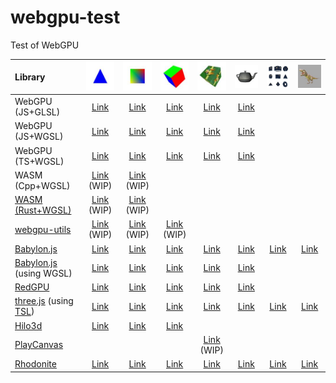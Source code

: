 # webgpu-test
Test of WebGPU

|Library                                                                                                                                                         |![](assets/screenshot/triangle.jpg)                                                          |![](assets/screenshot/square.jpg)                                                             |![](assets/screenshot/cube.jpg)                                                           |![](assets/screenshot/texture.jpg)                                                      |![](assets/screenshot/teapot.jpg)                                                       |![](assets/screenshot/primitive.jpg)                                                |![](assets/screenshot/complex.jpg)                                                  |
|:---------------------------------------------------------------------------------------------------------------------------------------------------------------|:-------------------------------------------------------------------------------------------:|:--------------------------------------------------------------------------------------------:|:----------------------------------------------------------------------------------------:|:--------------------------------------------------------------------------------------:|:---------------------------------------------------------------------------------------:|:----------------------------------------------------------------------------------:|:----------------------------------------------------------------------------------:|
|WebGPU (JS+GLSL)                                                                                                                                                |[Link](https://cx20.github.io/webgpu-test/examples/webgpu_glsl/triangle/index.html)          |[Link](https://cx20.github.io/webgpu-test/examples/webgpu_glsl/square/index.html)             |[Link](https://cx20.github.io/webgpu-test/examples/webgpu_glsl/cube/index.html)           |[Link](https://cx20.github.io/webgpu-test/examples/webgpu_glsl/texture/index.html)      |[Link](https://cx20.github.io/webgpu-test/examples/webgpu_glsl/teapot/index.html)        |                                                                                    |                                                                                    |
|WebGPU (JS+WGSL)                                                                                                                                                |[Link](https://cx20.github.io/webgpu-test/examples/webgpu_wgsl/triangle/index.html)          |[Link](https://cx20.github.io/webgpu-test/examples/webgpu_wgsl/square/index.html)             |[Link](https://cx20.github.io/webgpu-test/examples/webgpu_wgsl/cube/index.html)           |[Link](https://cx20.github.io/webgpu-test/examples/webgpu_wgsl/texture/index.html)      |[Link](https://cx20.github.io/webgpu-test/examples/webgpu_wgsl/teapot/index.html)        |                                                                                    |                                                                                    |
|WebGPU (TS+WGSL)                                                                                                                                                |[Link](https://cx20.github.io/webgpu-test/examples/typescript/triangle/index.html)           |[Link](https://cx20.github.io/webgpu-test/examples/typescript/square/index.html)              |[Link](https://cx20.github.io/webgpu-test/examples/typescript/cube/index.html)            |[Link](https://cx20.github.io/webgpu-test/examples/typescript/texture/index.html)       |[Link](https://cx20.github.io/webgpu-test/examples/typescript/teapot/index.html)         |                                                                                    |                                                                                    |
|WASM (Cpp+WGSL)                                                                                                                                                 |[Link](https://cx20.github.io/webgpu-test/examples/wasm_cpp/triangle/index.html)  (WIP)      |[Link](https://cx20.github.io/webgpu-test/examples/wasm_cpp/square/index.html)  (WIP)         |                                                                                          |                                                                                        |                                                                                         |                                                                                    |                                                                                    |
|[WASM (Rust+WGSL)](https://github.com/gfx-rs/wgpu/tree/trunk/wgpu)                                                                                              |[Link](https://cx20.github.io/webgpu-test/examples/rust/triangle/index.html) (WIP)           |[Link](https://cx20.github.io/webgpu-test/examples/rust/square/index.html) (WIP)              |                                                                                          |                                                                                        |                                                                                         |                                                                                    |                                                                                    |
|[webgpu-utils](https://github.com/greggman/webgpu-utils)                                                                                                        |[Link](https://cx20.github.io/webgpu-test/examples/webgpu-utils/triangle/index.html) (WIP)   |[Link](https://cx20.github.io/webgpu-test/examples/webgpu-utils/square/index.html) (WIP)      |[Link](https://cx20.github.io/webgpu-test/examples/webgpu-utils/cube/index.html) (WIP)    |                                                                                        |                                                                                         |                                                                                    |                                                                                    |
|[Babylon.js](https://doc.babylonjs.com/setup/support/webGPU)                                                                                                    |[Link](https://cx20.github.io/webgpu-test/examples/babylonjs/triangle/index.html)            |[Link](https://cx20.github.io/webgpu-test/examples/babylonjs/square/index.html)               |[Link](https://cx20.github.io/webgpu-test/examples/babylonjs/cube/index.html)             |[Link](https://cx20.github.io/webgpu-test/examples/babylonjs/texture/index.html)        |[Link](https://cx20.github.io/webgpu-test/examples/babylonjs/teapot/index.html)          |[Link](https://cx20.github.io/webgpu-test/examples/babylonjs/primitive/index.html)  |[Link](https://cx20.github.io/webgpu-test/examples/babylonjs/complex/index.html)    |
|[Babylon.js](https://doc.babylonjs.com/setup/support/webGPU) (using WGSL)                                                                                       |[Link](https://cx20.github.io/webgpu-test/examples/babylonjs_wgsl/triangle/index.html)       |[Link](https://cx20.github.io/webgpu-test/examples/babylonjs_wgsl/square/index.html)          |[Link](https://cx20.github.io/webgpu-test/examples/babylonjs_wgsl/cube/index.html)        |[Link](https://cx20.github.io/webgpu-test/examples/babylonjs_wgsl/texture/index.html)   |[Link](https://cx20.github.io/webgpu-test/examples/babylonjs_wgsl/teapot/index.html)     |                                                                                    |                                                                                    |
|[RedGPU](https://github.com/redcamel/RedGPU)                                                                                                                    |[Link](https://cx20.github.io/webgpu-test/examples/redgpu/triangle/index.html)               |[Link](https://cx20.github.io/webgpu-test/examples/redgpu/square/index.html)                  |[Link](https://cx20.github.io/webgpu-test/examples/redgpu/cube/index.html)                |[Link](https://cx20.github.io/webgpu-test/examples/redgpu/texture/index.html)           |[Link](https://cx20.github.io/webgpu-test/examples/redgpu/teapot/index.html)             |                                                                                    |                                                                                    |
|[three.js](https://github.com/mrdoob/three.js/) (using [TSL](https://github.com/mrdoob/three.js/wiki/Three.js-Shading-Language))                                |[Link](https://cx20.github.io/webgpu-test/examples/threejs/triangle/index.html)              |[Link](https://cx20.github.io/webgpu-test/examples/threejs/square/index.html)                 |[Link](https://cx20.github.io/webgpu-test/examples/threejs/cube/index.html)               |[Link](https://cx20.github.io/webgpu-test/examples/threejs/texture/index.html)          |[Link](https://cx20.github.io/webgpu-test/examples/threejs/teapot/index.html)            |[Link](https://cx20.github.io/webgpu-test/examples/threejs/primitive/index.html)    |[Link](https://cx20.github.io/webgpu-test/examples/threejs/complex/index.html)      |
|[Hilo3d](https://github.com/06wj/WebGPU-Playground)                                                                                                             |[Link](https://cx20.github.io/webgpu-test/examples/hilo3d/triangle/index.html)               |[Link](https://cx20.github.io/webgpu-test/examples/hilo3d/square/index.html)                  |[Link](https://cx20.github.io/webgpu-test/examples/hilo3d/cube/index.html)                |                                                                                        |                                                                                         |                                                                                    |                                                                                    |
|[PlayCanvas](https://github.com/playcanvas/engine/tree/main/src/platform/graphics/webgpu)                                                                       |                                                                                             |                                                                                              |                                                                                          |[Link](https://cx20.github.io/webgpu-test/examples/playcanvas/texture/index.html) (WIP) |                                                                                         |                                                                                    |                                                                                    |
|[Rhodonite](https://github.com/actnwit/RhodoniteTS)                                                                                                             |[Link](https://cx20.github.io/webgpu-test/examples/rhodonite/triangle/index.html)            |[Link](https://cx20.github.io/webgpu-test/examples/rhodonite/square/index.html)               |[Link](https://cx20.github.io/webgpu-test/examples/rhodonite/cube/index.html)             |[Link](https://cx20.github.io/webgpu-test/examples/rhodonite/texture/index.html)        |[Link](https://cx20.github.io/webgpu-test/examples/rhodonite/teapot/index.html)          |[Link](https://cx20.github.io/webgpu-test/examples/rhodonite/primitive/index.html)  |[Link](https://cx20.github.io/webgpu-test/examples/rhodonite/complex/index.html)    |
